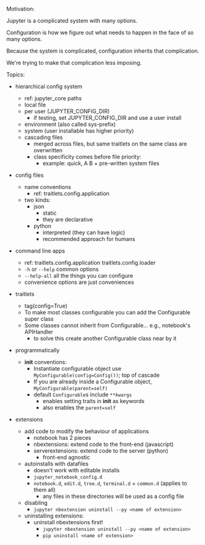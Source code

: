 
Motivation:

Jupyter is a complicated system with many options.

Configuration is how we figure out what needs to happen in the face of so many options.

Because the system is complicated, configuration inherits that complication.

We're trying to make that complication less imposing.

Topics:

- hierarchical config system
  - ref: jupyter_core paths
  - local file 
  - per user (JUPYTER_CONFIG_DIR)
    - if testing, set JUPYTER_CONFIG_DIR and use a user install
  - environment (also called sys-prefix)
  - system (user installable has higher priority)
  - cascading files
    - merged across files, but same traitlets on the same class are overwritten
    - class specificity comes before file priority:
      - example: quick, A B + pre-written system files
- config files
  - name conventions
    - ref: traitlets.config.application 
  - two kinds:
    - json
      - static
      - they are declarative
    - python
      - interpreted (they can have logic)
      - recommended approach for humans
- command line apps
  - ref: traitlets.config.application traitlets.config.loader
  - `-h` or `--help` common options
  - `--help-all` all the things you can configure
  - convenience options are just conveniences
  
- traitlets 
  - tag(config=True)
  - To make most classes configurable you can add the Configurable super class
  - Some classes cannot inherit from Configurable… e.g., notebook's APIHandler
    - to solve this create another Configurable class near by it
- programmatically
  - __init__ conventions:
    - Instantiate configurable object use `MyConfigurable(config=Config())`; top of cascade
    - If you are already inside a Configurable object, `MyConfigurable(parent=self)`
    - default `Configurable`s include `**kwargs`
      - enables setting traits in __init__ as keywords
      - also enables the `parent=self`
    

- extensions
  - add code to modify the behaviour of applications
    - notebook has 2 pieces
    - nbextensions: extend code to the front-end (javascript)
    - serverextensions: extend code to the server (python)
      - front-end agnostic
  - autoinstalls with datafiles
    - doesn't work with editable installs
    - `jupyter_notebook_config.d`
    - `notebook.d`, `edit.d`, `tree.d`, `terminal.d` + `common.d` (applies to them all)
      - any files in these directories will be used as a config file 
  - disabling 
    - `jupyter nbextension uninstall --py <name of extension>`
  - uninstalling extensions:
    - uninstall nbextensions first!
      - `jupyter nbextension uninstall --py <name of extension>`
      - `pip uninstall <name of extension> `
      
      

